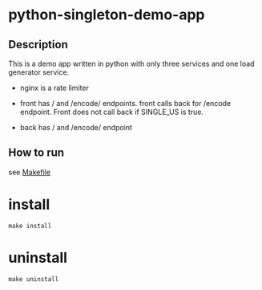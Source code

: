 # python-singleton-demo-app

## Description

This is a demo app written in python with only three services and one load generator service.

* nginx is a rate limiter

* front has / and /encode/<str> endpoints. front calls back for /encode endpoint. Front does not call back if SINGLE_US is true.

* back has / and /encode/<str> endpoint 


## How to run
see [Makefile](Makefile)

# install
```shell
make install
```

# uninstall
```
make uninstall
```